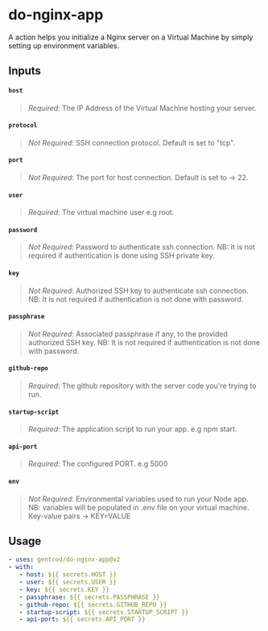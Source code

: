 # do-nginx-app

A action helps you initialize a Nginx server on a Virtual Machine by simply setting up environment variables.

## Inputs

#### `host`
> *Required*: The IP Address of the Virtual Machine hosting your server.

#### `protocol`
> *Not Required*: SSH connection protocol. Default is set to "tcp".

#### `port`
> *Not Required*: The port for host connection. Default is set to -> 22.

#### `user`
> *Required*: The virtual machine user e.g root.

#### `password`
> *Not Required*: Password to authenticate ssh connection. NB: It is not required if authentication is done using SSH private key.

#### `key`
> *Not Required*: Authorized SSH key to authenticate ssh connection. NB: It is not required if authentication is not done with password.

#### `passphrase`
> *Not Required*: Associated passphrase if any, to the provided authorized SSH key. NB: It is not required if authentication is not done with password.

#### `github-repo`
> *Required*: The github repository with the server code you're trying to run.

#### `startup-script`
> *Required*: The application script to run your app. e.g npm start.

#### `api-port`
> *Required*: The configured PORT. e.g 5000

#### `env`
> *Not Required*: Environmental variables used to run your Node app. NB: variables will be populated in .env file on your virtual machine. Key-value pairs -> KEY=VALUE


## Usage
```yaml
- uses: gentcod/do-nginx-app@v2
- with:
   - host: ${{ secrets.HOST }}
   - user: ${{ secrets.USER }}
   - key: ${{ secrets.KEY }}
   - passphrase: ${{ secrets.PASSPHRASE }}
   - github-repo: ${{ secrets.GITHUB_REPO }}
   - startup-script: ${{ secrets.STARTUP_SCRIPT }}
   - api-port: ${{ secrets.API_PORT }}
```
